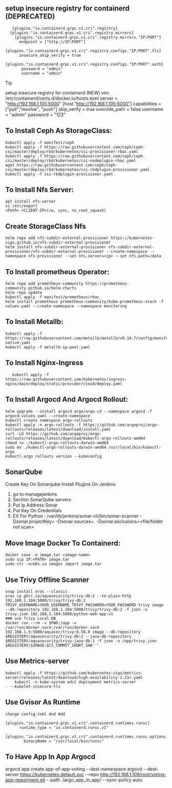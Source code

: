## setup insecure registry for containerd (DEPRECATED)
       [plugins."io.containerd.grpc.v1.cri".registry]
      [plugins."io.containerd.grpc.v1.cri".registry.mirrors]
        [plugins."io.containerd.grpc.v1.cri".registry.mirrors."IP:PORT"]
          endpoint = ["http://IP:PORT"]
        [plugins."io.containerd.grpc.v1.cri".registry.configs."IP:PORT".tls]
          insecure_skip_verify = true
        [plugins."io.containerd.grpc.v1.cri".registry.configs."IP:PORT".auth]
           password = "admin"
           username = "admin"
> [!TIP]
> setup insecure registry for containerd (NEW)
>    vim /etc/containerd/certs.d/docker.io/hosts.toml
>    server = "http://192.168.1.105:5000"
>    [host."http://192.168.1.105:5000"]
>      capabilities = ["pull","resolve", "push"]
>      skip_verify = true
>      override_path = false
>      username = "admin"
>      password = "123"
## To Install Ceph As StorageClass:
    kubectl apply -f manifest/ceph
    kubectl apply -f https://raw.githubusercontent.com/ceph/ceph-csi/master/deploy/rbd/kubernetes/csi-provisioner-rbac.yaml
    kubectl apply -f https://raw.githubusercontent.com/ceph/ceph-csi/master/deploy/rbd/kubernetes/csi-nodeplugin-rbac.yaml
    wget https://raw.githubusercontent.com/ceph/ceph-csi/master/deploy/rbd/kubernetes/csi-rbdplugin-provisioner.yaml
    kubectl apply -f csi-rbdplugin-provisioner.yaml
## To Install Nfs Server:
    apt install nfs-server
    vi /etc/export
    <Path> <CLIENT-IP>(rw, sync, no_root_squash)
## Create StorageClass Nfs
    helm repo add nfs-subdir-external-provisioner https://kubernetes-sigs.github.io/nfs-subdir-external-provisioner
    helm install nfs-subdir-external-provisioner nfs-subdir-external-provisioner/nfs-subdir-external-provisioner --create-namespace --namespace nfs-provisioner --set nfs.server=<ip> --set nfs.path=/data
## To Install prometheus Operator:
    helm repo add prometheus-community https://prometheus-community.github.io/helm-charts
    helm repo update
    kubectl apply -f manifest/prometheus/rbac
    helm install prometheus prometheus-community/kube-prometheus-stack -f values.yaml --create-namespace --namespace monitoring
## To Install Metallb:
    kubectl apply -f https://raw.githubusercontent.com/metallb/metallb/v0.14.7/config/manifests/metallb-native.yaml
    kubectl apply -f metallb-ip-pool.yaml
## To Install Nginx-Ingress
       kubectl apply -f https://raw.githubusercontent.com/kubernetes/ingress-nginx/main/deploy/static/provider/cloud/deploy.yaml
## To Install Argocd And Argocd Rollout:
    helm upgrade --install argocd argo/argo-cd --namespace argocd -f argocd-values.yaml --create-namespace
    kubectl create namespace argo-rollouts
    kubectl apply -n argo-rollouts -f https://github.com/argoproj/argo-rollouts/releases/latest/download/install.yaml
    curl -LO https://github.com/argoproj/argo-rollouts/releases/latest/download/kubectl-argo-rollouts-amd64
    chmod +x ./kubectl-argo-rollouts-darwin-amd64
    sudo mv ./kubectl-argo-rollouts-darwin-amd64 /usr/local/bin/kubectl-argo 
    kubectl-argo rollouts version --kubeconfig 
## SonarQube
   Create Key On Sonarqube
   Install Plugins On Jenkins
   1) go to managejenkins
   2) Section SonarQube servers
   3) Put Ip Address Sonar
   4) Put Key On Credentials
   5) EX For Python : /var/lib/jenkins/sonar-cli/bin/sonar-scanner -Dsonar.projectKey=<Project-Name> -Dsonar.sources=.  -Dsonar.exclusions=<file/folder not scan>
## Move Image Docker To Containerd:
    docker save -o image.tar <image-name>
    sudo scp IP:<PATH> image.tar
    sudo ctr -n=k8s.io images import image.tar
## Use Trivy Offline Scanner
    snap install oras --classic
    oras cp ghcr.io/aquasecurity/trivy-db:2 --to-plain-http 192.168.1.104:5000/trivy/trivy-db:2
    TRIVY_USERNAME=YOUR_USERNAME TRIVY_PASSWORD=YOUR_PASSWORD trivy image --db-repository 192.168.1.104:5000/trivy/trivy-db:2 -f json -o trivy.json 192.168.1.104:5000/python-web-app:v1 
    ### use Trivy Local DB
    docker run --rm -v $PWD:/app -v /var/run/docker.sock:/var/run/docker.sock 192.168.1.5:5000/aquasec/trivy:0.58.0 image --db-repository $REGISTERY/aquasecurity/trivy-db:2 --java-db-repository $REGISTERY/aquasecurity/trivy-java-db:1 -f json -o /app/trivy.json  $REGISTERY/$IMAGE:$CI_COMMIT_SHORT_SHA'''
    
## Use Metrics-server 
    kubectl apply -f https://github.com/kubernetes-sigs/metrics-server/releases/latest/download/high-availability-1.21+.yaml
        kubectl -n kube-system edit deployment metrics-server
    - --kubelet-insecure-tls
## Use Gvisor As Runtime 
    change config.toml And Add 
            [plugins."io.containerd.grpc.v1.cri".containerd.runtimes.runsc]
          runtime_type = "io.containerd.runsc.v1"
          [plugins."io.containerd.grpc.v1.cri".containerd.runtimes.runsc.options]
            binaryName = "/usr/local/bin/runsc"
## To Have App In App Argocd 
   
   argocd app create app-of-app-voting --dest-namespace argocd --dest-server https://kubernetes.default.svc --repo http://192.168.1.109/root/voting-app-requirment.git --path ./argo_app_in_app/ --sync-policy auto

